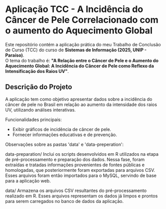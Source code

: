 # Aplicação TCC - A Incidência do Câncer de Pele Correlacionado com o aumento do Aquecimento Global

Este repositório contém a aplicação prática do meu Trabalho de Conclusão de Curso (TCC) do curso de **Sistemas de Informação (2025, UNIP - Paraíso)**.  
O tema do trabalho é: **"A Relação entre o Câncer de Pele e o Aumento do Aquecimento Global: A Incidência do Câncer de Pele como Reflexo da Intensificação dos Raios UV"**.

## Descrição do Projeto
A aplicação tem como objetivo apresentar dados sobre a incidência do câncer de pele no Brasil em relação ao aumento da intensidade dos raios UV, utilizando análises interativas.  

Funcionalidades principais:
- Exibir gráficos de incidência de câncer de pele.
- Fornecer informações educativas e de prevenção.

Observações sobre as pastas 'data' e 'data-preperation':

data-preparation/
Inclui os scripts desenvolvidos em R utilizados na etapa de pré-processamento e preparação dos dados.
Nessa fase, foram extraídas e tratadas informações provenientes de fontes públicas e homologadas, que posteriormente foram exportadas para arquivos CSV.
Esses arquivos foram então importados para o MySQL, servindo de base para a aplicação web.

data/
Armazena os arquivos CSV resultantes do pré-processamento realizado em R.
Esses arquivos representam os dados já limpos e prontos para serem carregados no banco de dados da aplicação.



